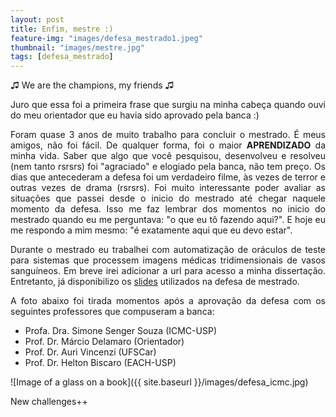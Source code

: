 ```yaml
---
layout: post
title: Enfim, mestre :)
feature-img: "images/defesa_mestrado1.jpeg"
thumbnail: "images/mestre.jpg"
tags: [defesa_mestrado]
---
```


<p align="justify"> ♫ We are the champions, my friends ♫ </p>

<p align="justify"> Juro que essa foi a primeira frase que surgiu na minha cabeça quando ouvi do meu orientador que eu havia sido aprovado pela banca :) </p>

<p align="justify">Foram quase 3 anos de muito trabalho para concluir o mestrado. É meus amigos, não foi fácil. De qualquer forma, foi o maior <b> APRENDIZADO</b> da minha vida. Saber que algo que você pesquisou, desenvolveu e resolveu (nem tanto rsrsrs) foi "agraciado" e elogiado pela banca, não tem preço. Os dias que antecederam a defesa foi um verdadeiro filme, às vezes de terror e outras vezes de drama (rsrsrs). Foi muito interessante poder avaliar as situações que passei desde o inicio do mestrado até chegar naquele momento da defesa. Isso me faz lembrar dos momentos no inicio do mestrado quando eu me perguntava: "o que eu tô fazendo aqui?". E hoje eu me respondo a mim mesmo: "é exatamente aqui que eu devo estar".</p>

<p align="justify">Durante o mestrado eu trabalhei com automatização de oráculos de teste para sistemas que processem imagens médicas tridimensionais de vasos sanguíneos. Em breve irei adicionar a url para acesso a minha dissertação. Entretanto, já disponibilizo os <a href="https://misaelljr.github.io/images/slides_defesa.pdf">slides</a> utilizados na defesa de mestrado.</p>

<p align="justify">A foto abaixo foi tirada momentos após a aprovação da defesa com os seguintes professores que compuseram a banca:</p>

<ul>
 <li> Profa. Dra. Simone Senger Souza (ICMC-USP) </li>
 <li> Prof. Dr. Márcio Delamaro (Orientador) </li>
 <li> Prof. Dr. Auri Vincenzi (UFSCar) </li>
 <li> Prof. Dr. Helton Biscaro (EACH-USP) </li>
</ul>

![Image of a glass on a book]({{ site.baseurl }}/images/defesa_icmc.jpg)

<p align="justify"> New challenges++ </p>


